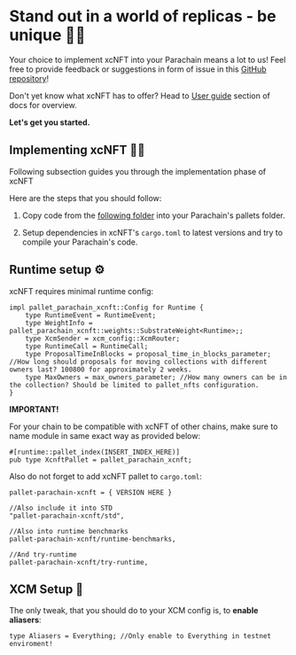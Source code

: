 # Stand out in a world of replicas - be unique 👨‍🎨

Your choice to implement xcNFT into your Parachain means a lot to us! Feel free to provide feedback or suggestions in form of issue in this [GitHub repository](https://github.com/paraspell-research/xcnft-pallet)!

Don't yet know what xcNFT has to offer? Head to [User guide](https://paraspell-research.github.io/xcnft-docs/user-guide/intro.html) section of docs for overview.

**Let's get you started.**

## Implementing xcNFT 👨‍💻 
Following subsection guides you through the implementation phase of xcNFT

Here are the steps that you should follow:

1. Copy code from the [following folder](https://github.com/paraspell-research/xcnft-pallet/tree/main/xcnft-pallet_uniques) into your Parachain's pallets folder.

2. Setup dependencies in xcNFT's `cargo.toml` to latest versions and try to compile your Parachain's code.

## Runtime setup ⚙️

xcNFT requires minimal runtime config:
```
impl pallet_parachain_xcnft::Config for Runtime {
	type RuntimeEvent = RuntimeEvent; 
	type WeightInfo = pallet_parachain_xcnft::weights::SubstrateWeight<Runtime>;;
	type XcmSender = xcm_config::XcmRouter; 
	type RuntimeCall = RuntimeCall; 
	type ProposalTimeInBlocks = proposal_time_in_blocks_parameter; //How long should proposals for moving collections with different owners last? 100800 for approximately 2 weeks.
	type MaxOwners = max_owners_parameter; //How many owners can be in the collection? Should be limited to pallet_nfts configuration.
}
```

**IMPORTANT!**

For your chain to be compatible with xcNFT of other chains, make sure to name module in same exact way as provided below:
```
#[runtime::pallet_index(INSERT_INDEX_HERE)]
pub type XcnftPallet = pallet_parachain_xcnft;
```

Also do not forget to add xcNFT pallet to `cargo.toml`:
```
pallet-parachain-xcnft = { VERSION HERE }

//Also include it into STD
"pallet-parachain-xcnft/std",

//Also into runtime benchmarks
pallet-parachain-xcnft/runtime-benchmarks,

//And try-runtime
pallet-parachain-xcnft/try-runtime,
```


## XCM Setup 🔬

The only tweak, that you should do to your XCM config is, to **enable aliasers**:
```
type Aliasers = Everything; //Only enable to Everything in testnet enviroment!
```
